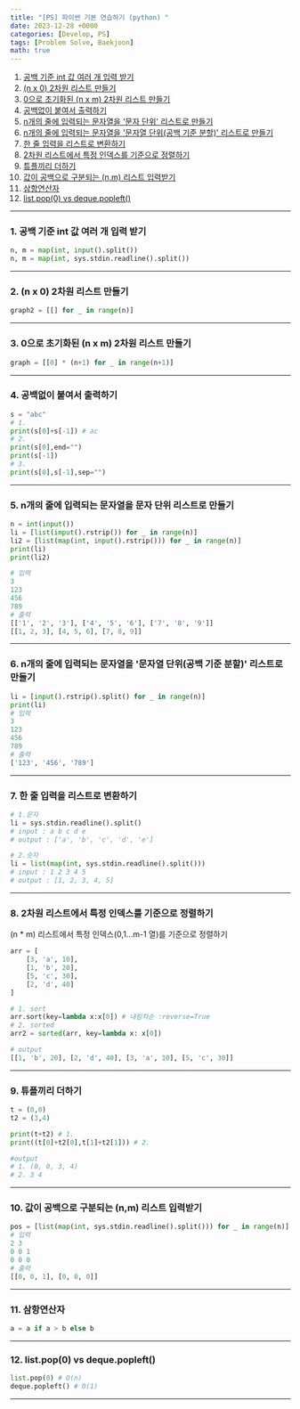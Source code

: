 ```yaml
---
title: "[PS] 파이썬 기본 연습하기 (python) "
date: 2023-12-28 +0000
categories: [Develop, PS]
tags: [Problem Solve, Baekjoon]
math: true
---
```


1. [공백 기준 int 값 여러 개 입력 받기](#1-공백-기준-int-값-여러-개-입력-받기)
2. [(n x 0) 2차원 리스트 만들기](#2-n-x-0-2차원-리스트-만들기)
3. [0으로 초기화된 (n x m) 2차원 리스트 만들기](#3-0으로-초기화된-n-x-m-2차원-리스트-만들기)
4. [공백없이 붙여서 출력하기](#4-공백없이-붙여서-출력하기)
5. [n개의 줄에 입력되는 문자열을 '문자 단위' 리스트로 만들기](#5-n개의-줄에-입력되는-문자열을-문자-단위-리스트로-만들기)
6. [n개의 줄에 입력되는 문자열을 '문자열 단위(공백 기준 분할)' 리스트로 만들기](#6-n개의-줄에-입력되는-문자열을-문자열-단위공백-기준-분할-리스트로-만들기)
7. [한 줄 입력을 리스트로 변환하기](#7-한-줄-입력을-리스트로-변환하기)
8. [2차원 리스트에서 특정 인덱스를 기준으로 정렬하기](#8-2차원-리스트에서-특정-인덱스를-기준으로-정렬하기)
9. [튜플끼리 더하기](#9-튜플끼리-더하기)
10. [값이 공백으로 구분되는 (n,m) 리스트 입력받기](#10-값이-공백으로-구분되는-nm-리스트-입력받기)
11. [삼항연산자](#11-삼항연산자)
12. [list.pop(0) vs deque.popleft()](#12-listpop0-vs-dequepopleft)

---

### 1. 공백 기준 int 값 여러 개 입력 받기

```python
n, m = map(int, input().split())
n, m = map(int, sys.stdin.readline().split())
```

---

### 2. (n x 0) 2차원 리스트 만들기

```python
graph2 = [[] for _ in range(n)]
```

---

### 3. 0으로 초기화된 (n x m) 2차원 리스트 만들기

```python
graph = [[0] * (n+1) for _ in range(n+1)]
```

---

### 4. 공백없이 붙여서 출력하기

```python
s = "abc"
# 1. 
print(s[0]+s[-1]) # ac
# 2.
print(s[0],end="")
print(s[-1]) 
# 3.
print(s[0],s[-1],sep="")
```

---

### 5. n개의 줄에 입력되는 문자열을 문자 단위 리스트로 만들기

```python
n = int(input())
li = [list(input().rstrip()) for _ in range(n)]
li2 = [list(map(int, input().rstrip())) for _ in range(n)]
print(li)
print(li2)

# 입력
3
123
456
789
# 출력
[['1', '2', '3'], ['4', '5', '6'], ['7', '8', '9']]
[[1, 2, 3], [4, 5, 6], [7, 8, 9]]
```

---

### 6. n개의 줄에 입력되는 문자열을 '문자열 단위(공백 기준 분할)' 리스트로 만들기

```python
li = [input().rstrip().split() for _ in range(n)]
print(li)
# 입력
3
123
456
789
# 출력
['123', '456', '789']
```

---

### 7. 한 줄 입력을 리스트로 변환하기

```python
# 1.문자 
li = sys.stdin.readline().split()
# input : a b c d e
# output : ['a', 'b', 'c', 'd', 'e']

# 2.숫자
li = list(map(int, sys.stdin.readline().split()))
# input : 1 2 3 4 5
# output : [1, 2, 3, 4, 5]
```

---

### 8. 2차원 리스트에서 특정 인덱스를 기준으로 정렬하기

(n * m) 리스트에서 특정 인덱스(0,1...m-1 열)를 기준으로 정렬하기

```python
arr = [
    [3, 'a', 10],
    [1, 'b', 20],
    [5, 'c', 30],
    [2, 'd', 40]
]

# 1. sort
arr.sort(key=lambda x:x[0]) # 내림차순 :reverse=True 
# 2. sorted
arr2 = sorted(arr, key=lambda x: x[0])

# output
[[1, 'b', 20], [2, 'd', 40], [3, 'a', 10], [5, 'c', 30]]

```

---

### 9. 튜플끼리 더하기

```python
t = (0,0)
t2 = (3,4)

print(t+t2) # 1.
print((t[0]+t2[0],t[1]+t2[1])) # 2.

#output
# 1. (0, 0, 3, 4)
# 2. 3 4

```

---

### 10. 값이 공백으로 구분되는 (n,m) 리스트 입력받기

```python
pos = [list(map(int, sys.stdin.readline().split())) for _ in range(n)]
# 입력
2 3
0 0 1
0 0 0
# 출력
[[0, 0, 1], [0, 0, 0]]
```

---

### 11. 삼항연산자

```python
a = a if a > b else b
```

---

### 12. list.pop(0) vs deque.popleft()

```python
list.pop(0) # O(n)
deque.popleft() # O(1)
```

---
